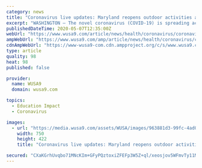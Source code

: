 ```yaml
---
category: news
title: "Coronavirus live updates: Maryland reopens outdoor activities and closes schools, DC not ready for Phase 1 of reopening plan"
excerpt: "WASHINGTON — The novel coronavirus (COVID-19) is spreading across the DMV, leading to unprecedented changes to our everyday life to reduce the disease. This blog details the latest updates from DC, Maryland,"
publishedDateTime: 2020-05-07T12:35:00Z
webUrl: "https://www.wusa9.com/article/news/health/coronavirus/coronavirus-live-updates-dc-maryland-virginia-covid-19-latest/65-ca999bf3-c3ba-4bb1-9355-1889ece6a473"
ampWebUrl: "https://www.wusa9.com/amp/article/news/health/coronavirus/coronavirus-live-updates-dc-maryland-virginia-covid-19-latest/65-ca999bf3-c3ba-4bb1-9355-1889ece6a473"
cdnAmpWebUrl: "https://www-wusa9-com.cdn.ampproject.org/c/s/www.wusa9.com/amp/article/news/health/coronavirus/coronavirus-live-updates-dc-maryland-virginia-covid-19-latest/65-ca999bf3-c3ba-4bb1-9355-1889ece6a473"
type: article
quality: 98
heat: 98
published: false

provider:
  name: WUSA9
  domain: wusa9.com

topics:
  - Education Impact
  - Coronavirus

images:
  - url: "https://media.wusa9.com/assets/WUSA/images/963881d3-99fc-4ad0-870e-36ec69e990fc/963881d3-99fc-4ad0-870e-36ec69e990fc_750x422.jpg"
    width: 750
    height: 422
    title: "Coronavirus live updates: Maryland reopens outdoor activities and closes schools, DC not ready for Phase 1 of reopening plan"

secured: "CXaKGrhUvqbo71MNcKIm+GFyPQztoxiZFEFp3W5Z+ql/xeosjov5WFmvTy11MH5AekPrwuCWju6TYHTu7GiSHYTToNbLVOHCAYIiK1Vct/gwhbFREQOM/mKfJGi1Nse8nZdkFQ9TH2lFkKuwyBq5nnBz1yTL+lv5pdb0ATdliDV9u8IZMuX9cTVIeO3HFV6LIl3g9zZIhO/oLfAZtmdDfL1quiFzEj05viFiNloP9UFtdZRdqxI+xpjDBYtEwR9TZQHGfcS+JjBylDU/CiXULboXZBYGWZZ4Q7EwApnhjSnqwrOiSKZ+DYh3RpOoogQ4;ha3gZsT7vWzjSL/1zH5GrQ=="
---
```


